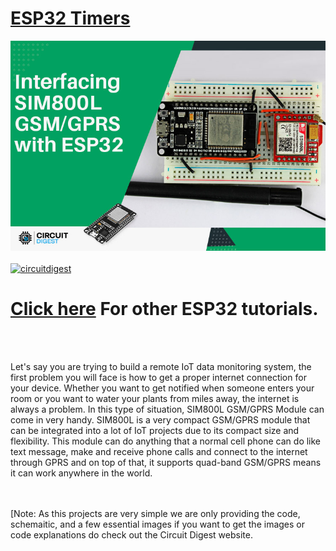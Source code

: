 # [ESP32 Timers](https://circuitdigest.com/microcontroller-projects/)

<img src="https://github.com/Circuit-Digest/Basic-ESP32-Tutorials/blob/main/Interfacing%20SIM800L%20with%20ESP32/images/title%20_image.jpg" width="" alt="alt_text" title="image_tooltip">
<br>

<br>
<a href="https://circuitdigest.com/tags/ESP32"><img src="https://img.shields.io/static/v1?label=&labelColor=505050&message=ESP32 Tutorials Circuit Digest&color=%230076D6&style=social&logo=google-chrome&logoColor=%230076D6" alt="circuitdigest"/></a>
<br>

[<h1>Click here](https://circuitdigest.com/tags/ESP32) For other ESP32 tutorials.</h1>


<br>
<br>

 Let's say you are trying to build a remote IoT data monitoring system, the first problem you will face is how to get a 
 proper internet connection for your device. Whether you want to get notified when someone enters your room or you want 
 to water your plants from miles away, the internet is always a problem. In this type of situation, SIM800L GSM/GPRS Module
 can come in very handy. SIM800L is a very compact GSM/GPRS module that can be integrated into a lot of IoT projects due to 
 its compact size and flexibility. This module can do anything that a normal cell phone can do like text message, make and 
 receive phone calls and connect to the internet through GPRS and on top of that, it supports quad-band GSM/GPRS means it
 can work anywhere in the world.

<br>
<br>
[Note: As this projects are very simple we are only providing the code, schemaitic, and a few essential images if you want to get the images or code explanations do check out the Circuit Digest website.
<br>
<br>
